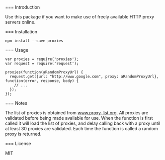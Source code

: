 === Introduction

Use this package if you want to make use of freely available HTTP proxy servers online.

=== Installation

    npm install --save proxies

=== Usage

    var proxies = require('proxies');
    var request = require('request');

    proxies(function(aRandomProxyUrl) {
      request.get({url: "http://www.google.com", proxy: aRandomProxyUrl}, function(error, response, body) {
        // ...
      });
    });

=== Notes

The list of proxies is obtained from www.proxy-list.org. All proxies are validated before being made available for use. When the function is first called it will load the list of proxies, and delay calling back with a proxy until at least 30 proxies are validated. Each time the function is called a random proxy is returned.

=== License

MIT
